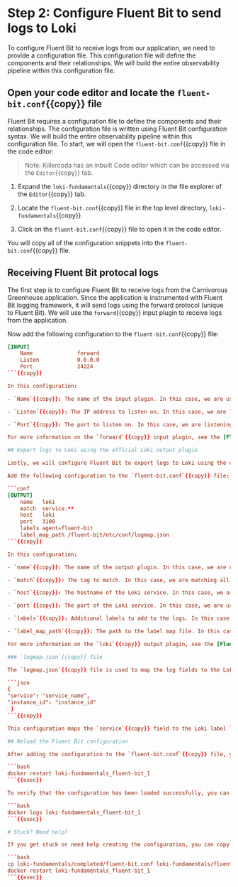 # Step 2: Configure Fluent Bit to send logs to Loki

To configure Fluent Bit to receive logs from our application, we need to provide a configuration file. This configuration file will define the components and their relationships. We will build the entire observability pipeline within this configuration file.

## Open your code editor and locate the `fluent-bit.conf`{{copy}} file

Fluent Bit requires a configuration file to define the components and their relationships. The configuration file is written using Fluent Bit configuration syntax. We will build the entire observability pipeline within this configuration file. To start, we will open the `fluent-bit.conf`{{copy}} file in the code editor:

> Note: Killercoda has an inbuilt Code editor which can be accessed via the `Editor`{{copy}} tab.

1. Expand the `loki-fundamentals`{{copy}} directory in the file explorer of the `Editor`{{copy}} tab.

1. Locate the `fluent-bit.conf`{{copy}} file in the top level directory, `loki-fundamentals`{{copy}}.

1. Click on the `fluent-bit.conf`{{copy}} file to open it in the code editor.

You will copy all of the configuration snippets into the `fluent-bit.conf`{{copy}} file.

## Receiving Fluent Bit protocal logs

The first step is to configure Fluent Bit to receive logs from the Carnivorous Greenhouse application. Since the application is instrumented with Fluent Bit logging framework, it will send logs using the forward protocol (unique to Fluent Bit). We will use the `forward`{{copy}} input plugin to receive logs from the application.

Now add the following configuration to the `fluent-bit.conf`{{copy}} file:

```conf
[INPUT]
    Name              forward
    Listen            0.0.0.0
    Port              24224
```{{copy}}

In this configuration:

- `Name`{{copy}}: The name of the input plugin. In this case, we are using the `forward`{{copy}} input plugin.

- `Listen`{{copy}}: The IP address to listen on. In this case, we are listening on all IP addresses.

- `Port`{{copy}}: The port to listen on. In this case, we are listening on port `24224`{{copy}}.

For more information on the `forward`{{copy}} input plugin, see the [Fluent Bit Forward documentation](https://docs.fluentbit.io/manual/pipeline/inputs/forward).

## Export logs to Loki using the official Loki output plugin

Lastly, we will configure Fluent Bit to export logs to Loki using the official Loki output plugin. The Loki output plugin allows you to send logs or events to a Loki service. It supports data enrichment with Kubernetes labels, custom label keys and structured metadata.

Add the following configuration to the `fluent-bit.conf`{{copy}} file:

```conf
[OUTPUT]
    name   loki
    match  service.**
    host   loki
    port   3100
    labels agent=fluent-bit
    label_map_path /fluent-bit/etc/conf/logmap.json
```{{copy}}

In this configuration:

- `name`{{copy}}: The name of the output plugin. In this case, we are using the `loki`{{copy}} output plugin.

- `match`{{copy}}: The tag to match. In this case, we are matching all logs with the tag `service.**`{{copy}}.

- `host`{{copy}}: The hostname of the Loki service. In this case, we are using the hostname `loki`{{copy}}.

- `port`{{copy}}: The port of the Loki service. In this case, we are using port `3100`{{copy}}.

- `labels`{{copy}}: Additional labels to add to the logs. In this case, we are adding the label `agent=fluent-bit`{{copy}}.

- `label_map_path`{{copy}}: The path to the label map file. In this case, we are using the file `logmap.json`{{copy}}.

For more information on the `loki`{{copy}} output plugin, see the [Fluent Bit Loki documentation](https://docs.fluentbit.io/manual/pipeline/outputs/loki).

### `logmap.json`{{copy}} file

The `logmap.json`{{copy}} file is used to map the log fields to the Loki labels. In this tutorial we have pre-filled the `logmap.json`{{copy}} file with the following configuration:

```json
{
"service": "service_name",
"instance_id": "instance_id"
 }
```{{copy}}

This configuration maps the `service`{{copy}} field to the Loki label `service_name`{{copy}} and the `instance_id`{{copy}} field to the Loki label `instance_id`{{copy}}.

## Reload the Fluent Bit configuration

After adding the configuration to the `fluent-bit.conf`{{copy}} file, you will need to reload the Fluent Bit configuration. To reload the configuration, run the following command:

```bash
docker restart loki-fundamentals_fluent-bit_1
```{{exec}}

To verify that the configuration has been loaded successfully, you can check the Fluent Bit logs by running the following command:

```bash
docker logs loki-fundamentals_fluent-bit_1
```{{exec}}

# Stuck? Need help?

If you get stuck or need help creating the configuration, you can copy and replace the entire `config.alloy`{{copy}} using the completed configuration file:

```bash
cp loki-fundamentals/completed/fluent-bit.conf loki-fundamentals/fluent-bit.conf
docker restart loki-fundamentals_fluent-bit_1
```{{exec}}
